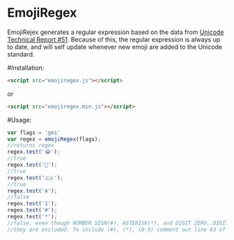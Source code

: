 # EmojiRegex

EmojiRejex generates a regular expression based on the data from [Unicode Technical Report #51](unicode.org/Public/emoji/latest/emoji-data.txt). Because of this, the regular expression is always up to date, and will self update whenever new emoji are added to the Unicode standard.

#Installation:

```html
<script src="emojiregex.js"></script>
```
or 
```html
<script src="emojiregex.min.js"></script>
```

#Usage:
  ```js
var flags = 'gmi'
var regex = emojiRegex(flags);
//returns regex
regex.test('😂');
//true
regex.test('💩');
//true
regex.test('🇨🇦');
//true
regex.test('A');
//false
regex.test('1');
regex.test('#');
regex.test('*');
//false, even though NUMBER SIGN(#), ASTERISK(*), and DIGIT ZERO..DIGIT NINE(0-9) are part of the standard,
//they are excluded. To include (#), (*), (0-9) comment out line 63 of emojiregex.js
```
